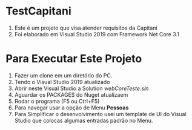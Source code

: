 # TestCapitani

1. Este é um projeto que visa atender requisitos da Capitani
2. Foi elaborado em Visual Studio 2019 com Framework Net Core 3.1
# Para Executar Este Projeto

1. Fazer um clone em um diretório do PC.
2. Tendo o Visual Studio 2019 atualizado
3. Abrir neste Visual Studio a Solution _webCoreTeste.sln_
4. Aguardar os PACKAGES do Nuget atualizaem 
5. Rodar o programa  (F5 ou Ctrl+F5)
6. Para navegar usar  a opção de Menu **Pessoas**
7. Para Simplificar o desenvolvimento usei um template de UI do Visual Studio que colocas algumas entradas padrão no Menu.
